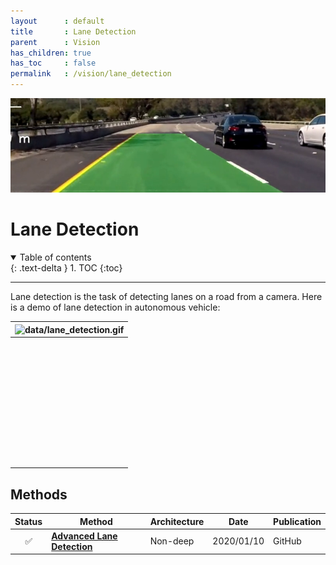 ```yaml
---
layout      : default
title       : Lane Detection
parent		: Vision
has_children: true
has_toc     : false
permalink   : /vision/lane_detection
---
```


![data/lane_detection.png](data/lane_detection.png)

# Lane Detection

<details open markdown="block">
  <summary>Table of contents</summary>
  {: .text-delta }
  1. TOC
  {:toc}
</details>

---

Lane detection is the task of detecting lanes on a road from a camera. Here is a
demo of lane detection in autonomous vehicle:

| ![data/lane_detection.gif](data/lane_detection.gif) |
|:---------------------------------------------------:|
|                <img height="200" />                 |

## Methods

| Status | Method                                                    | Architecture | Date       | Publication |
|:------:|-----------------------------------------------------------|--------------|------------|-------------|
|   ✅    | [**Advanced Lane Detection**](advanced_lane_detection.md) | Non-deep     | 2020/01/10 | GitHub      |
